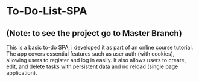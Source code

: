 # To-Do-List-SPA
## (Note: to see the project go to Master Branch)
This is a basic to-do SPA, i developed it as part of an online course tutorial. The app covers essential features such as user auth (with cookies), allowing users to register and log in easily. It also allows users to create, edit, and delete tasks with persistent data and no reload (single page application).

